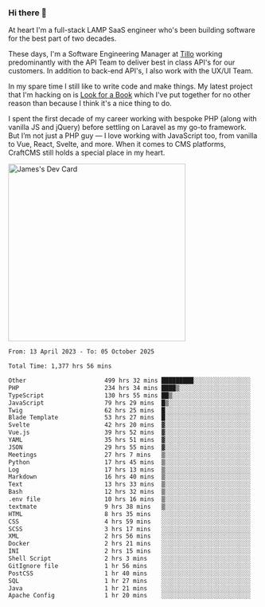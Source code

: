 ### Hi there 👋

<!--
**JamesNock/JamesNock** is a ✨ _special_ ✨ repository because its `README.md` (this file) appears on your GitHub profile.

Here are some ideas to get you started:

- 🔭 I’m currently working on ...
- 🌱 I’m currently learning ...
- 👯 I’m looking to collaborate on ...
- 🤔 I’m looking for help with ...
- 💬 Ask me about ...
- 📫 How to reach me: ...
- 😄 Pronouns: ...
- ⚡ Fun fact: ...
-->
At heart I'm a full-stack LAMP SaaS engineer who's been building software for the best part of two decades.

These days, I'm a Software Engineering Manager at [Tillo](https://www.tillo.io/) working predominantly with the API Team to deliver best in class API's for our customers. In addition to back-end API's, I also work with the UX/UI Team.

In my spare time I still like to write code and make things. My latest project that I'm hacking on is [Look for a Book](https://www.lookforabook.co.uk/) which I've put together for no other reason than because I think it's a nice thing to do.

I spent the first decade of my career working with bespoke PHP (along with vanilla JS and jQuery) before settling on Laravel as my go-to framework. But I’m not just a PHP guy — I love working with JavaScript too, from vanilla to Vue, React, Svelte, and more. When it comes to CMS platforms, CraftCMS still holds a special place in my heart.

<a href="https://app.daily.dev/h2onock"><img src="https://api.daily.dev/devcards/v2/XQraFlxE3JPWOlcSuOB2K.png?type=default&r=18u" width="356" alt="James's Dev Card"/></a>

<!--START_SECTION:waka-->

```txt
From: 13 April 2023 - To: 05 October 2025

Total Time: 1,377 hrs 56 mins

Other                      499 hrs 32 mins █████████░░░░░░░░░░░░░░░░   36.25 %
PHP                        234 hrs 34 mins ████▒░░░░░░░░░░░░░░░░░░░░   17.02 %
TypeScript                 130 hrs 55 mins ██▒░░░░░░░░░░░░░░░░░░░░░░   09.50 %
JavaScript                 79 hrs 29 mins  █▒░░░░░░░░░░░░░░░░░░░░░░░   05.77 %
Twig                       62 hrs 25 mins  █░░░░░░░░░░░░░░░░░░░░░░░░   04.53 %
Blade Template             53 hrs 27 mins  █░░░░░░░░░░░░░░░░░░░░░░░░   03.88 %
Svelte                     42 hrs 20 mins  ▓░░░░░░░░░░░░░░░░░░░░░░░░   03.07 %
Vue.js                     39 hrs 52 mins  ▓░░░░░░░░░░░░░░░░░░░░░░░░   02.89 %
YAML                       35 hrs 51 mins  ▓░░░░░░░░░░░░░░░░░░░░░░░░   02.60 %
JSON                       29 hrs 55 mins  ▓░░░░░░░░░░░░░░░░░░░░░░░░   02.17 %
Meetings                   27 hrs 7 mins   ▒░░░░░░░░░░░░░░░░░░░░░░░░   01.97 %
Python                     17 hrs 45 mins  ▒░░░░░░░░░░░░░░░░░░░░░░░░   01.29 %
Log                        17 hrs 13 mins  ▒░░░░░░░░░░░░░░░░░░░░░░░░   01.25 %
Markdown                   16 hrs 40 mins  ▒░░░░░░░░░░░░░░░░░░░░░░░░   01.21 %
Text                       13 hrs 33 mins  ▒░░░░░░░░░░░░░░░░░░░░░░░░   00.98 %
Bash                       12 hrs 32 mins  ▒░░░░░░░░░░░░░░░░░░░░░░░░   00.91 %
.env file                  10 hrs 16 mins  ▒░░░░░░░░░░░░░░░░░░░░░░░░   00.75 %
textmate                   9 hrs 38 mins   ▒░░░░░░░░░░░░░░░░░░░░░░░░   00.70 %
HTML                       8 hrs 35 mins   ░░░░░░░░░░░░░░░░░░░░░░░░░   00.62 %
CSS                        4 hrs 59 mins   ░░░░░░░░░░░░░░░░░░░░░░░░░   00.36 %
SCSS                       3 hrs 17 mins   ░░░░░░░░░░░░░░░░░░░░░░░░░   00.24 %
XML                        2 hrs 56 mins   ░░░░░░░░░░░░░░░░░░░░░░░░░   00.21 %
Docker                     2 hrs 21 mins   ░░░░░░░░░░░░░░░░░░░░░░░░░   00.17 %
INI                        2 hrs 15 mins   ░░░░░░░░░░░░░░░░░░░░░░░░░   00.16 %
Shell Script               2 hrs 3 mins    ░░░░░░░░░░░░░░░░░░░░░░░░░   00.15 %
GitIgnore file             1 hr 56 mins    ░░░░░░░░░░░░░░░░░░░░░░░░░   00.14 %
PostCSS                    1 hr 40 mins    ░░░░░░░░░░░░░░░░░░░░░░░░░   00.12 %
SQL                        1 hr 27 mins    ░░░░░░░░░░░░░░░░░░░░░░░░░   00.11 %
Java                       1 hr 21 mins    ░░░░░░░░░░░░░░░░░░░░░░░░░   00.10 %
Apache Config              1 hr 20 mins    ░░░░░░░░░░░░░░░░░░░░░░░░░   00.10 %
```

<!--END_SECTION:waka-->
